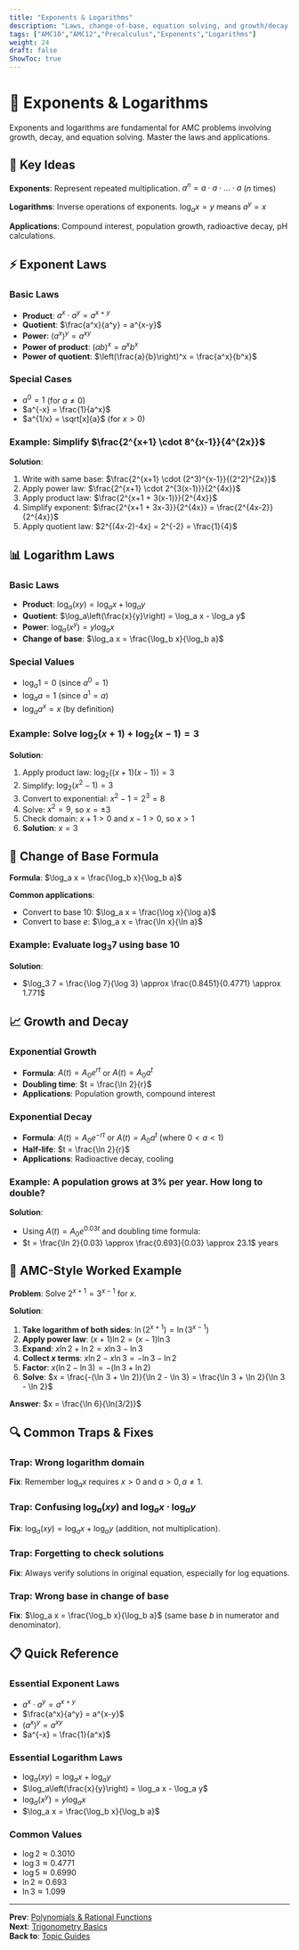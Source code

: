 ```yaml
---
title: "Exponents & Logarithms"
description: "Laws, change-of-base, equation solving, and growth/decay applications for AMC preparation."
tags: ["AMC10","AMC12","Precalculus","Exponents","Logarithms"]
weight: 24
draft: false
ShowToc: true
---
```


# 🔢 Exponents & Logarithms

Exponents and logarithms are fundamental for AMC problems involving growth, decay, and equation solving. Master the laws and applications.

## 🎯 Key Ideas

**Exponents**: Represent repeated multiplication. $a^n = a \cdot a \cdot \ldots \cdot a$ ($n$ times)

**Logarithms**: Inverse operations of exponents. $\log_a x = y$ means $a^y = x$

**Applications**: Compound interest, population growth, radioactive decay, pH calculations.

## ⚡ Exponent Laws

### Basic Laws
- **Product**: $a^x \cdot a^y = a^{x+y}$
- **Quotient**: $\frac{a^x}{a^y} = a^{x-y}$
- **Power**: $(a^x)^y = a^{xy}$
- **Power of product**: $(ab)^x = a^x b^x$
- **Power of quotient**: $\left(\frac{a}{b}\right)^x = \frac{a^x}{b^x}$

### Special Cases
- $a^0 = 1$ (for $a \neq 0$)
- $a^{-x} = \frac{1}{a^x}$
- $a^{1/x} = \sqrt[x]{a}$ (for $x > 0$)

### Example: Simplify $\frac{2^{x+1} \cdot 8^{x-1}}{4^{2x}}$

**Solution**:
1. Write with same base: $\frac{2^{x+1} \cdot (2^3)^{x-1}}{(2^2)^{2x}}$
2. Apply power law: $\frac{2^{x+1} \cdot 2^{3(x-1)}}{2^{4x}}$
3. Apply product law: $\frac{2^{x+1 + 3(x-1)}}{2^{4x}}$
4. Simplify exponent: $\frac{2^{x+1 + 3x-3}}{2^{4x}} = \frac{2^{4x-2}}{2^{4x}}$
5. Apply quotient law: $2^{(4x-2)-4x} = 2^{-2} = \frac{1}{4}$

## 📊 Logarithm Laws

### Basic Laws
- **Product**: $\log_a(xy) = \log_a x + \log_a y$
- **Quotient**: $\log_a\left(\frac{x}{y}\right) = \log_a x - \log_a y$
- **Power**: $\log_a(x^y) = y \log_a x$
- **Change of base**: $\log_a x = \frac{\log_b x}{\log_b a}$

### Special Values
- $\log_a 1 = 0$ (since $a^0 = 1$)
- $\log_a a = 1$ (since $a^1 = a$)
- $\log_a a^x = x$ (by definition)

### Example: Solve $\log_2(x+1) + \log_2(x-1) = 3$

**Solution**:
1. Apply product law: $\log_2((x+1)(x-1)) = 3$
2. Simplify: $\log_2(x^2-1) = 3$
3. Convert to exponential: $x^2 - 1 = 2^3 = 8$
4. Solve: $x^2 = 9$, so $x = \pm 3$
5. Check domain: $x+1 > 0$ and $x-1 > 0$, so $x > 1$
6. **Solution**: $x = 3$

## 🔄 Change of Base Formula

**Formula**: $\log_a x = \frac{\log_b x}{\log_b a}$

**Common applications**:
- Convert to base 10: $\log_a x = \frac{\log x}{\log a}$
- Convert to base $e$: $\log_a x = \frac{\ln x}{\ln a}$

### Example: Evaluate $\log_3 7$ using base 10

**Solution**:
- $\log_3 7 = \frac{\log 7}{\log 3} \approx \frac{0.8451}{0.4771} \approx 1.771$

## 📈 Growth and Decay

### Exponential Growth
- **Formula**: $A(t) = A_0 e^{rt}$ or $A(t) = A_0 a^t$
- **Doubling time**: $t = \frac{\ln 2}{r}$
- **Applications**: Population growth, compound interest

### Exponential Decay
- **Formula**: $A(t) = A_0 e^{-rt}$ or $A(t) = A_0 a^t$ (where $0 < a < 1$)
- **Half-life**: $t = \frac{\ln 2}{r}$
- **Applications**: Radioactive decay, cooling

### Example: A population grows at 3% per year. How long to double?

**Solution**:
- Using $A(t) = A_0 e^{0.03t}$ and doubling time formula:
- $t = \frac{\ln 2}{0.03} \approx \frac{0.693}{0.03} \approx 23.1$ years

## 🎯 AMC-Style Worked Example

**Problem**: Solve $2^{x+1} = 3^{x-1}$ for $x$.

**Solution**:
1. **Take logarithm of both sides**: $\ln(2^{x+1}) = \ln(3^{x-1})$
2. **Apply power law**: $(x+1)\ln 2 = (x-1)\ln 3$
3. **Expand**: $x\ln 2 + \ln 2 = x\ln 3 - \ln 3$
4. **Collect $x$ terms**: $x\ln 2 - x\ln 3 = -\ln 3 - \ln 2$
5. **Factor**: $x(\ln 2 - \ln 3) = -(\ln 3 + \ln 2)$
6. **Solve**: $x = \frac{-(\ln 3 + \ln 2)}{\ln 2 - \ln 3} = \frac{\ln 3 + \ln 2}{\ln 3 - \ln 2}$

**Answer**: $x = \frac{\ln 6}{\ln(3/2)}$

## 🔍 Common Traps & Fixes

### **Trap**: Wrong logarithm domain
**Fix**: Remember $\log_a x$ requires $x > 0$ and $a > 0, a \neq 1$.

### **Trap**: Confusing $\log_a(xy)$ and $\log_a x \cdot \log_a y$
**Fix**: $\log_a(xy) = \log_a x + \log_a y$ (addition, not multiplication).

### **Trap**: Forgetting to check solutions
**Fix**: Always verify solutions in original equation, especially for log equations.

### **Trap**: Wrong base in change of base
**Fix**: $\log_a x = \frac{\log_b x}{\log_b a}$ (same base $b$ in numerator and denominator).

## 📋 Quick Reference

### Essential Exponent Laws
- $a^x \cdot a^y = a^{x+y}$
- $\frac{a^x}{a^y} = a^{x-y}$
- $(a^x)^y = a^{xy}$
- $a^{-x} = \frac{1}{a^x}$

### Essential Logarithm Laws
- $\log_a(xy) = \log_a x + \log_a y$
- $\log_a\left(\frac{x}{y}\right) = \log_a x - \log_a y$
- $\log_a(x^y) = y \log_a x$
- $\log_a x = \frac{\log_b x}{\log_b a}$

### Common Values
- $\log 2 \approx 0.3010$
- $\log 3 \approx 0.4771$
- $\log 5 \approx 0.6990$
- $\ln 2 \approx 0.693$
- $\ln 3 \approx 1.099$

---

**Prev**: [Polynomials & Rational Functions](/notes/math/amc/amc10/precalculus/topics/polynomials-and-rational-functions)  
**Next**: [Trigonometry Basics](/notes/math/amc/amc10/precalculus/topics/trigonometry-basics)  
**Back to**: [Topic Guides](/notes/math/amc/amc10/precalculus/topics/)
